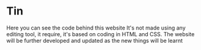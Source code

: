 # Tin
Here you can see the code behind this website
It's not made using any editing tool, it require, it's based on coding in HTML and CSS.
The website will be further developed and updated as the new things will be learnt
